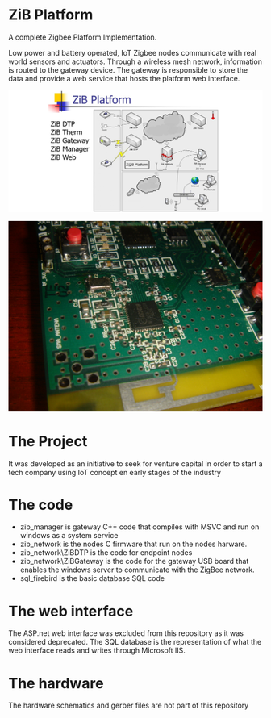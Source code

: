 # ZiB Platform
A complete Zigbee Platform Implementation.

Low power and battery operated, IoT Zigbee nodes communicate with real world sensors and actuators. 
Through a wireless mesh network, information is routed to the gateway device.
The gateway is responsible to store the data and provide a web service that hosts the platform web interface.

![alt text](https://github.com/danieldeschamps/zib_platform/blob/main/ZiB%20Platform.jpg)

![alt text](https://github.com/danieldeschamps/zib_platform/blob/main/ZiB%20DTP.jpg)

# The Project
It was developed as an initiative to seek for venture capital in order to start a tech company using IoT concept en early stages of the industry

# The code
- zib_manager is gateway C++ code that compiles with MSVC and run on windows as a system service
- zib_network is the nodes C firmware that run on the nodes harware. 
- zib_network\ZiBDTP is the code for endpoint nodes
- zib_network\ZiBGateway is the code for the gateway USB board that enables the windows server to communicate with the ZigBee network.
- sql_firebird is the basic database SQL code

# The web interface
The ASP.net web interface was excluded from this repository as it was considered deprecated.
The SQL database is the representation of what the web interface reads and writes through Microsoft IIS.

# The hardware
The hardware schematics and gerber files are not part of this repository
